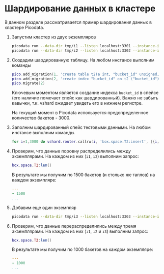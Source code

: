# Шардирование данных в кластере

В данном разделе рассматривается пример шардирования данных в кластере Picodata.

1. Запустим кластер из двух экземпляров

    ```sh
    picodata run --data-dir tmp/i1 --listen localhost:3301 --instance-id i1 --peer localhost:3301,localhost:3302
    picodata run --data-dir tmp/i2 --listen localhost:3302 --instance-id i2 --peer localhost:3301,localhost:3302
    ```

1. Создадим шардированную таблицу. На любом инстансе выполним команды

    ```lua
    pico.add_migration(1, 'create table t2(a int, "bucket_id" unsigned, primary key (a));')
    pico.add_migration(2, 'create index "bucket_id" on t2 ("bucket_id");')
    pico.migrate(2)
    ```

    Ключевым моментом является создание индекса `bucket_id` в спейсе
    (его наличие помечает спейс как шардированный). Важно не забыть
    кавычки, т.к. vshard ожидает увидеть его в нижнем регистре.

    На текущий момент в Picodata используется предопределенное количество бакетов - 3000.

1. Заполним шардированный спейс тестовыми данными. На любом инстансе
   выполним команды.

    ```lua
    for i=1,3000 do vshard.router.callrw(i, 'box.space.T2:insert', {{i, i}}) end
    ```

1. Проверим, что данные поровну распределились между экземплярами. На
   каждом из них (`i1`, `i2`) выполним запрос:

    ```lua
    box.space.T2:len()
    ```

    В результате мы получим по 1500 бакетов (и столько же таплов) на
    каждом экземпляре:

    ```yaml
    ---
    - 1500
    ...
    ```

1. Добавим еще один экземпляр

    ```sh
    picodata run --data-dir tmp/i3 --listen localhost:3303 --instance-id i3 --peer localhost:3301,localhost:3302
    ```

1. Проверим, что данные перераспределились между тремя экземплярами. На
   каждом из них (`i1`, `i2` и `i3`) выполним запрос:

    ```lua
    box.space.T2:len()
    ```

    В результате мы получим по 1000 бакетов на каждом экземпляре:

    ```yaml
    ---
    - 1000
    ...
    ```
